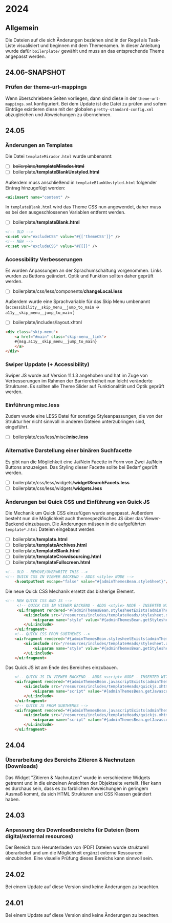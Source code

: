 # 2024

## Allgemein

Die Dateien auf die sich Änderungen beziehen sind in der Regel als Task-Liste visualisiert und beginnen mit dem Themenamen. In dieser Anleitung wurde dafür `boilerplate/` gewählt und muss an das entsprechende Theme angepasst werden.

## 24.06-SNAPSHOT

### Prüfen der theme-url-mappings

Wenn überschriebene Seiten vorliegen, dann sind diese in der `theme-url-mappings.xml` konfiguriert. Bei dem Update ist die Datei zu prüfen und sofern Einträge existieren diese mit der globalen `pretty-standard-config.xml` abzugleichen und Abweichungen zu übernehmen.

## 24.05

### Änderungen an Templates

Die Datei `templateMirador.html` wurde umbenannt:

* [ ] ~~boilerplate/**templateMirador.html**~~
* [ ] boilerplate/**templateBlankUnstyled.html**

Außerdem muss anschließend in `templateBlankUnstyled.html` folgender Eintrag hinzugefügt werden:

```xml
<ui:insert name="content" />
```

In `templateBlank.html` wird das Theme CSS nun angewendet, daher muss es bei den ausgeschlossenen Variablen entfernt werden.

* [ ] boilerplate/**templateBlank.html**

```xml
<!-- OLD -->
<c:set var="excludeCSS" value="#{['themeCSS']}" />
<!-- NEW -->
<c:set var="excludeCSS" value="#{[]}" />
```

### Accessibility Verbesserungen

Es wurden Anpassungen an der Sprachumschaltung vorgenommen. Links wurden zu Buttons geändert. Optik und Funktion sollten daher geprüft werden.

* [ ] boilerplate/css/less/components/**changeLocal.less**

Außerdem wurde eine Sprachvariable für das Skip Menu umbenannt (`accessibility__skip_menu__jump_to_main` -> `a11y__skip_menu__jump_to_main` )

* [ ] boilerplate/includes/layout.xhtml

```html
<div class="skip-menu">
	<a href="#main" class="skip-menu__link">
	#{msg.a11y__skip_menu__jump_to_main}
	</a>
</div>
```

### Swiper Uppdate (+ Accessibility)

Swiper JS wurde auf Version 11.1.3 angehoben und hat im Zuge von Verbesserungen im Rahmen der Barrierefreiheit nun leicht veränderte Strukturen. Es sollten alle Theme Slider auf Funktionalität und Optik geprüft werden.

### Einführung misc.less

Zudem wurde eine LESS Datei für sonstige Styleanpassungen, die von der Struktur her nicht sinnvoll in anderen Dateien unterzubringen sind, eingeführt.

* [ ] boilerplate/css/less/misc/**misc.less**

### Alternative Darstellung einer binären Suchfacette

Es gibt nun die Möglichkeit eine Ja/Nein Facette in Form von Zwei Ja/Nein Buttons anzuzeigen. Das Styling dieser Facette sollte bei Bedarf geprüft werden.

* [ ] boilerplate/css/less/widgets/**widgetSearchFacets.less**
* [ ] boilerplate/css/less/widgets/**widgets.less**

### Änderungen bei Quick CSS und Einführung von Quick JS

Die Mechanik um Quick CSS einzufügen wurde angepasst. Außerdem besteht nun die Möglichkeit auch themespezifisches JS über das Viewer-Backend einzubauen. Die Änderungen müssen in die aufgeführten `template*.html` Dateien eingebaut werden.

* [ ] boilerplate/**template.html**
* [ ] boilerplate/**templateArchives.html**
* [ ] boilerplate/**templateBlank.html**
* [ ] boilerplate/**templateCrowdsourcing.html**
* [ ] boilerplate/**templateFullscreen.html**

```html
<!-- OLD - REMOVE/OVERWRITE THIS -->
<!-- QUICK CSS IN VIEWER BACKEND - ADDS <style> NODE -->
    <h:outputText escape="false" value="#{adminThemesBean.styleSheet}"/>
```

Die neue Quick CSS Mechanik ersetzt das bisherige Element.

```html
<!-- NEW QUICK CSS AND JS -->
	 <!-- QUICK CSS IN VIEWER BACKEND - ADDS <style> NODE - INSERTED WITH INCLUDE FOR CORRECT IDE VALIDATION -->
	 <ui:fragment rendered="#{adminThemesBean.stylesheetExists(adminThemesBean.mainThemeName)}">
	    <ui:include src="/resources/includes/templateHeads/stylesheet.xhtml">
	    	<ui:param name="style" value="#{adminThemesBean.getStylesheet(adminThemesBean.mainThemeName)}"></ui:param>
	    </ui:include>				
    </ui:fragment>
    <!-- QUICK CSS FROM SUBTHEMES -->
	<ui:fragment rendered="#{adminThemesBean.stylesheetExists(adminThemesBean.currentSubThemeName)}">
	    <ui:include src="/resources/includes/templateHeads/stylesheet.xhtml">
	    	<ui:param name="style" value="#{adminThemesBean.getStylesheet(adminThemesBean.currentSubThemeName)}"></ui:param>
	    </ui:include>	
    </ui:fragment>
```

Das Quick JS ist am Ende des Bereiches einzubauen.

```html
	<!-- QUICK JS IN VIEWER BACKEND - ADDS <script> NODE - INSERTED WITH INCLUDE FOR CORRECT IDE VALIDATION -->
    <ui:fragment rendered="#{adminThemesBean.javascriptExists(adminThemesBean.mainThemeName)}">
	    <ui:include src="/resources/includes/templateHeads/quickjs.xhtml">
	    	<ui:param name="script" value="#{adminThemesBean.getJavascript(adminThemesBean.mainThemeName)}"></ui:param>
	    </ui:include>	
    </ui:fragment>
    <!-- QUICK JS FROM SUBTHEMES -->
    <ui:fragment rendered="#{adminThemesBean.javascriptExists(adminThemesBean.currentSubThemeName)}">
	    <ui:include src="/resources/includes/templateHeads/quickjs.xhtml">
	    	<ui:param name="script" value="#{adminThemesBean.getJavascript(adminThemesBean.currentSubThemeName)}"></ui:param>
	    </ui:include>
    </ui:fragment>
```

## 24.04

### Überarbeitung des Bereichs Zitieren & Nachnutzen (Downloads)

Das Widget "Zitieren & Nachnutzen" wurde in verschiedene Widgets getrennt und in die einzelnen Ansichten der Objektseite verteilt. Hier kann es durchaus sein, dass es zu farblichen Abweichungen in geringem Ausmaß kommt, da sich HTML Strukturen und CSS Klassen geändert haben.

## 24.03

### Anpassung des Downloadbereichs für Dateien (born digital/external resources)

Der Bereich zum Herunterladen von (PDF) Dateien wurde strukturell überarbeitet und um die Möglichkeit ergänzt externe Ressourcen einzubinden. Eine visuelle Prüfung dieses Bereichs kann sinnvoll sein.

## 24.02

Bei einem Update auf diese Version sind keine Änderungen zu beachten.

## 24.01

Bei einem Update auf diese Version sind keine Änderungen zu beachten.
